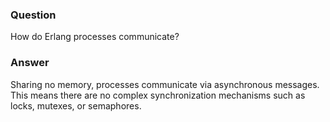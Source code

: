 ### Question
How do Erlang processes communicate?


### Answer
Sharing no memory, processes communicate via asynchronous messages. This
means there are no complex synchronization mechanisms such as locks,
mutexes, or semaphores. 


